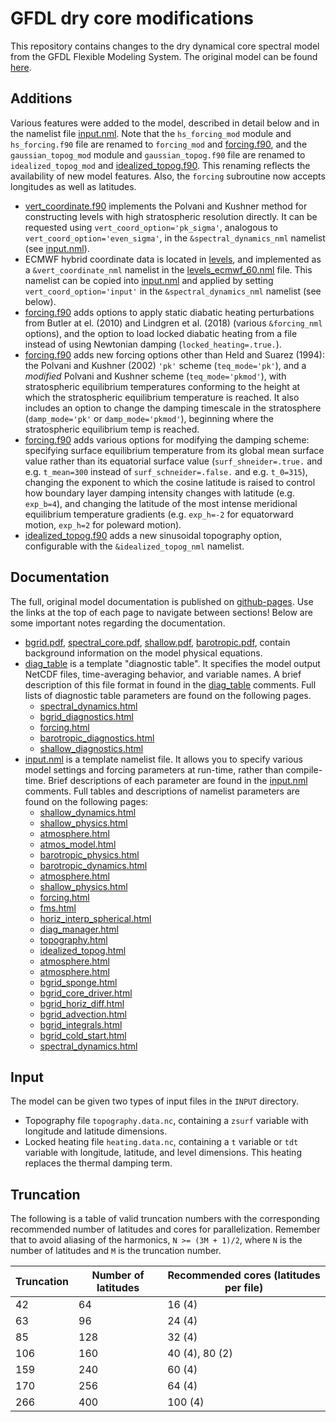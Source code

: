 # GFDL dry core modifications
This repository contains changes to the dry dynamical core spectral model from the GFDL Flexible Modeling System. The original model can be found [here](https://github.com/lukelbd/gfdl-fms-orig).

## Additions
Various features were added to the model, described in detail below and in the namelist file [input.nml](run/input.nml). Note that the `hs_forcing_mod` module and `hs_forcing.f90` file are renamed to `forcing_mod` and [forcing.f90](src/atmos_param/forcing/forcing.f90), and the `gaussian_topog_mod` module and `gaussian_topog.f90` file are renamed to `idealized_topog_mod` and [idealized_topog.f90](src/shared/topography/idealized_topog.f90). This renaming reflects the availability of new model features. Also, the `forcing` subroutine now accepts longitudes as well as latitudes.

* [vert_coordinate.f90](src/atmos_spectral/init/vert_coordinate.f90) implements the Polvani and Kushner method for constructing levels with high stratospheric resolution directly. It can be requested using `vert_coord_option='pk_sigma'`, analogous to `vert_coord_option='even_sigma'`, in the `&spectral_dynamics_nml` namelist (see [input.nml](run/input.nml)).
* ECMWF hybrid coordinate data is located in [levels](run/levels), and implemented as a `&vert_coordinate_nml` namelist in the [levels_ecmwf_60.nml](run/levels_ecmwf_60.nml) file. This namelist can be copied into [input.nml](run/input.nml) and applied by setting `vert_coord_option='input'` in the `&spectral_dynamics_nml` namelist (see below).
* [forcing.f90](src/atmos_param/forcing/forcing.f90) adds options to apply static diabatic heating perturbations from Butler at el. (2010) and Lindgren et al. (2018) (various `&forcing_nml` options), and the option to load locked diabatic heating from a file instead of using Newtonian damping (`locked_heating=.true.`).
* [forcing.f90](src/atmos_param/forcing/forcing.f90) adds new forcing options other than Held and Suarez (1994): the Polvani and Kushner (2002) `'pk'` scheme (`teq_mode='pk'`), and a *modified* Polvani and Kushner scheme (`teq_mode='pkmod'`), with stratospheric equilibrium temperatures conforming to the height at which the stratospheric equilibrium temperature is reached. It also includes an option to change the damping timescale in the stratosphere (`damp_mode='pk'` or `damp_mode='pkmod'`), beginning where the stratospheric equilibrium temp is reached.
* [forcing.f90](src/atmos_param/forcing/forcing.f90) adds various options for modifying the damping scheme: specifying surface equilibrium temperature from its global mean surface value rather than its equatorial surface value (`surf_shneider=.true.` and e.g. `t_mean=300` instead of `surf_schneider=.false.` and e.g. `t_0=315`), changing the exponent to which the cosine latitude is raised to control how boundary layer damping intensity changes with latitude (e.g. `exp_b=4`), and changing the latitude of the most intense meridional equilibrium temperature gradients (e.g. `exp_h=-2` for equatorward motion, `exp_h=2` for poleward motion).
* [idealized_topog.f90](src/shared/topography/idealized_topog.f90) adds a new sinusoidal topography option, configurable with the `&idealized_topog_nml` namelist.

## Documentation
The full, original model documentation is published on [github-pages](https://lukelbd.github.io/gfdl-fms). Use the links at the top of each page to navigate between sections! Below are some important notes regarding the documentation.

* [bgrid.pdf](https://lukelbd.github.io/gfdl-fms/doc/spectral.pdf), [spectral_core.pdf](https://lukelbd.github.io/gfdl-fms/doc/spectral.pdf), [shallow.pdf](https://lukelbd.github.io/gfdl-fms/doc/shallow.pdf), [barotropic.pdf](https://lukelbd.github.io/gfdl-fms/doc/barotropic.pdf), contain background information on the model physical equations.
* [diag_table](exp/diag_table) is a template "diagnostic table". It specifies the model output NetCDF files, time-averaging behavior, and variable names. A brief description of this file format in found in the [diag_table](exp/diag_table) comments. Full lists of diagnostic table parameters are found on the following pages.
    * [spectral_dynamics.html](https://lukelbd.github.io/gfdl-fms/src/atmos_spectral/model/spectral_dynamics.html)
    * [bgrid_diagnostics.html](https://lukelbd.github.io/gfdl-fms/src/atmos_bgrid/tools/bgrid_diagnostics.html)
    * [forcing.html](https://lukelbd.github.io/gfdl-fms/src/atmos_param/forcing/forcing.html)
    * [barotropic_diagnostics.html](https://lukelbd.github.io/gfdl-fms/src/atmos_spectral_barotropic/barotropic_diagnostics.html)
    * [shallow_diagnostics.html](https://lukelbd.github.io/gfdl-fms/src/atmos_spectral_shallow/shallow_diagnostics.html)
* [input.nml](exp/input.nml) is a template namelist file. It allows you to specify various model settings and forcing parameters at run-time, rather than compile-time. Brief descriptions of each parameter are found in the [input.nml](exp/input.nml) comments. Full tables and descriptions of namelist parameters are found on the following pages:
    * [shallow_dynamics.html](https://lukelbd.github.io/gfdl-fms/src/atmos_spectral_shallow/shallow_dynamics.html)
    * [shallow_physics.html](https://lukelbd.github.io/gfdl-fms/src/atmos_spectral_shallow/shallow_physics.html)
    * [atmosphere.html](https://lukelbd.github.io/gfdl-fms/src/atmos_spectral_shallow/atmosphere.html)
    * [atmos_model.html](https://lukelbd.github.io/gfdl-fms/src/atmos_solo/atmos_model.html)
    * [barotropic_physics.html](https://lukelbd.github.io/gfdl-fms/src/atmos_spectral_barotropic/barotropic_physics.html)
    * [barotropic_dynamics.html](https://lukelbd.github.io/gfdl-fms/src/atmos_spectral_barotropic/barotropic_dynamics.html)
    * [atmosphere.html](https://lukelbd.github.io/gfdl-fms/src/atmos_spectral_barotropic/atmosphere.html)
    * [shallow_physics.html](https://lukelbd.github.io/gfdl-fms/src/atmos_param/shallow_physics/shallow_physics.html)
    * [forcing.html](https://lukelbd.github.io/gfdl-fms/src/atmos_param/forcing/forcing.html)
    * [fms.html](https://lukelbd.github.io/gfdl-fms/src/shared/fms/fms.html)
    * [horiz_interp_spherical.html](https://lukelbd.github.io/gfdl-fms/src/shared/horiz_interp/horiz_interp_spherical.html)
    * [diag_manager.html](https://lukelbd.github.io/gfdl-fms/src/shared/diag_manager/diag_manager.html)
    * [topography.html](https://lukelbd.github.io/gfdl-fms/src/shared/topography/topography.html)
    * [idealized_topog.html](https://lukelbd.github.io/gfdl-fms/src/shared/topography/idealized_topog.html)
    * [atmosphere.html](https://lukelbd.github.io/gfdl-fms/src/atmos_bgrid/driver/solo/atmosphere.html)
    * [atmosphere.html](https://lukelbd.github.io/gfdl-fms/src/atmos_bgrid/driver/shallow/atmosphere.html)
    * [bgrid_sponge.html](https://lukelbd.github.io/gfdl-fms/src/atmos_bgrid/model/bgrid_sponge.html)
    * [bgrid_core_driver.html](https://lukelbd.github.io/gfdl-fms/src/atmos_bgrid/model/bgrid_core_driver.html)
    * [bgrid_horiz_diff.html](https://lukelbd.github.io/gfdl-fms/src/atmos_bgrid/model/bgrid_horiz_diff.html)
    * [bgrid_advection.html](https://lukelbd.github.io/gfdl-fms/src/atmos_bgrid/model/bgrid_advection.html)
    * [bgrid_integrals.html](https://lukelbd.github.io/gfdl-fms/src/atmos_bgrid/tools/bgrid_integrals.html)
    * [bgrid_cold_start.html](https://lukelbd.github.io/gfdl-fms/src/atmos_bgrid/tools/bgrid_cold_start.html)
    * [spectral_dynamics.html](https://lukelbd.github.io/gfdl-fms/src/atmos_spectral/model/spectral_dynamics.html)

## Input
The model can be given two types of input files in the `INPUT` directory.

* Topography file `topography.data.nc`, containing a `zsurf` variable with longitude and latitude dimensions.
* Locked heating file `heating.data.nc`, containing a `t` variable or `tdt` variable with longitude, latitude, and level dimensions. This heating replaces the thermal damping term.

## Truncation
The following is a table of valid truncation numbers with the corresponding recommended number of latitudes and cores for parallelization. Remember that to avoid aliasing of the harmonics, `N >= (3M + 1)/2`, where `N` is the number of latitudes and `M` is the truncation number.

| Truncation | Number of latitudes | Recommended cores (latitudes per file) |
| ---        | ---    |  ---       |
| 42 | 64 | 16 (4) |
| 63 | 96 | 24 (4) |
| 85 | 128 | 32 (4) |
| 106 | 160 | 40 (4), 80 (2) |
| 159 | 240 | 60 (4) |
| 170 | 256 | 64 (4) |
| 266 | 400 | 100 (4) |

